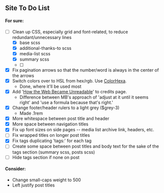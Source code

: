 ## Site To Do List

#### For sure:
- [ ] Clean up CSS, especially grid and font-related, to reduce redundant/unnecessary lines
  - [x] base scss
  - [x] additional-thanks-to scss
  - [x] media-list scss
  - [x] summary scss
  - [ ] 
- [x] Fix pagination arrows so that the number/word is always in the center of the arrows
- [x] Switch colors over to HSL from hex/rgb. Use [ColorHexa](https://www.colorhexa.com).
  - Done, where it'll be used most
- [x] Add '[How the Web Became Unreadable](https://www.wired.com/2016/10/how-the-web-became-unreadable/)' to credits page.
  - Difference between MB's approach of 'adjust at it until it seems right' and 'use a formula because that's right.'
- [x] Change footer/header rulers to a light grey ($grey-3)
  - Made .1rem
- [x] More whitespace between post title and header
- [x] More space between navigation titles
- [x] Fix up font sizes on side pages -- media list archive link, headers, etc.
- [ ] Fix wrapped titles on longer post titles
- [x] Fix tags duplicating 'tags:' for each tag
- [ ] Create some space between post titles and body text for the sake of the tags section (summary scss, posts scss)
- [ ] Hide tags section if none on post

#### Consider:
* Change small-caps weight to 500
* Left justify post titles